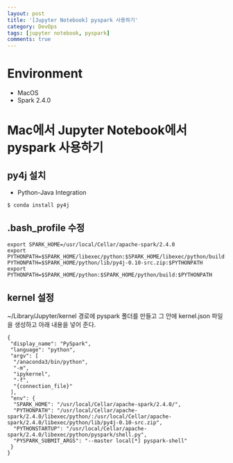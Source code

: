 ```yaml
---
layout: post
title: '[Jupyter Notebook] pyspark 사용하기'
category: DevOps
tags: [jupyter notebook, pyspark]
comments: true
---
```


# Environment
- MacOS
- Spark 2.4.0

# Mac에서 Jupyter Notebook에서 pyspark 사용하기

## py4j 설치
- Python-Java Integration

```shell
$ conda install py4j
```

## .bash_profile 수정

~~~shell
export SPARK_HOME=/usr/local/Cellar/apache-spark/2.4.0
export PYTHONPATH=$SPARK_HOME/libexec/python:$SPARK_HOME/libexec/python/build:$PYTHONPATH
PYTHONPATH=$SPARK_HOME/python/lib/py4j-0.10-src.zip:$PYTHONPATH
export PYTHONPATH=$SPARK_HOME/python:$SPARK_HOME/python/build:$PYTHONPATH
~~~

## kernel 설정

~/Library/Jupyter/kernel 경로에 pyspark 폴더를 만들고 그 안에 kernel.json 파일을 생성하고 아래 내용을 넣어 준다.

~~~shell
{
 "display_name": "PySpark",
 "language": "python",
 "argv": [
  "/anaconda3/bin/python",
  "-m",
  "ipykernel",
  "-f",
  "{connection_file}"
 ],
 "env": {
  "SPARK_HOME": "/usr/local/Cellar/apache-spark/2.4.0/",
  "PYTHONPATH": "/usr/local/Cellar/apache-spark/2.4.0/libexec/python/:/usr/local/Cellar/apache-spark/2.4.0/libexec/python/lib/py4j-0.10-src.zip",
  "PYTHONSTARTUP": "/usr/local/Cellar/apache-spark/2.4.0/libexec/python/pyspark/shell.py",
  "PYSPARK_SUBMIT_ARGS": "--master local[*] pyspark-shell"
 }
}
~~~
